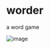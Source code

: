 # worder
a word game

![image](https://user-images.githubusercontent.com/97063722/167140423-a8339016-b812-4f55-8005-26d89fa2837a.png)
